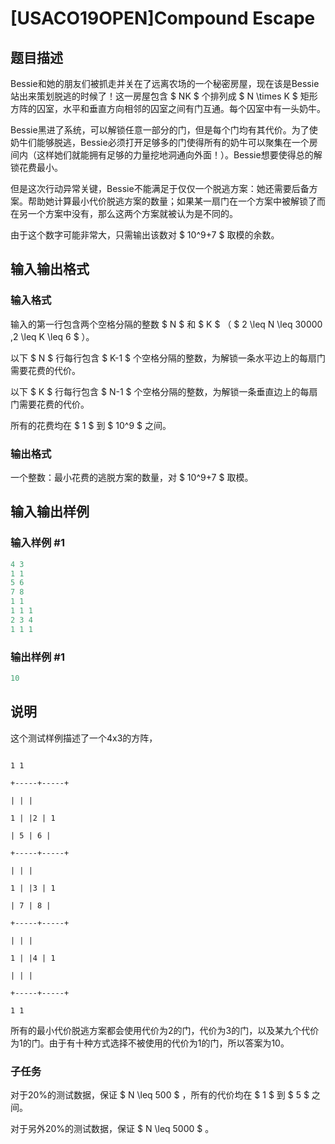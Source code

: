 # [USACO19OPEN]Compound Escape

## 题目描述

Bessie和她的朋友们被抓走并关在了远离农场的一个秘密房屋，现在该是Bessie站出来策划脱逃的时候了！这一房屋包含 $ NK $ 个排列成 $ N \times K $ 矩形方阵的囚室，水平和垂直方向相邻的囚室之间有门互通。每个囚室中有一头奶牛。

Bessie黑进了系统，可以解锁任意一部分的门，但是每个门均有其代价。为了使奶牛们能够脱逃，Bessie必须打开足够多的门使得所有的奶牛可以聚集在一个房间内（这样她们就能拥有足够的力量挖地洞通向外面！）。Bessie想要使得总的解锁花费最小。

但是这次行动异常关键，Bessie不能满足于仅仅一个脱逃方案：她还需要后备方案。帮助她计算最小代价脱逃方案的数量；如果某一扇门在一个方案中被解锁了而在另一个方案中没有，那么这两个方案就被认为是不同的。

由于这个数字可能非常大，只需输出该数对 $ 10^9+7 $ 取模的余数。

## 输入输出格式

### 输入格式

输入的第一行包含两个空格分隔的整数 $ N $ 和 $ K $ （ $ 2 \leq N \leq 30000 ,2 \leq K \leq 6 $ ）。

以下 $ N $ 行每行包含 $ K-1 $ 个空格分隔的整数，为解锁一条水平边上的每扇门需要花费的代价。

以下 $ K $ 行每行包含 $ N-1 $ 个空格分隔的整数，为解锁一条垂直边上的每扇门需要花费的代价。

所有的花费均在 $ 1 $ 到 $ 10^9 $ 之间。

### 输出格式

一个整数：最小花费的逃脱方案的数量，对 $ 10^9+7 $ 取模。

## 输入输出样例

### 输入样例 #1

```cpp
4 3
1 1
5 6
7 8
1 1
1 1 1
2 3 4
1 1 1
```


### 输出样例 #1

```cpp
10
```


## 说明

这个测试样例描述了一个4x3的方阵，

```

1 1

+-----+-----+

| | |

1 | |2 | 1

| 5 | 6 |

+-----+-----+

| | |

1 | |3 | 1

| 7 | 8 |

+-----+-----+

| | |

1 | |4 | 1

| | |

+-----+-----+

1 1

```

所有的最小代价脱逃方案都会使用代价为2的门，代价为3的门，以及某九个代价为1的门。由于有十种方式选择不被使用的代价为1的门，所以答案为10。

### 子任务

对于20%的测试数据，保证 $ N \leq 500 $ ，所有的代价均在 $ 1 $ 到 $ 5 $ 之间。

对于另外20%的测试数据，保证 $ N \leq 5000 $ 。

